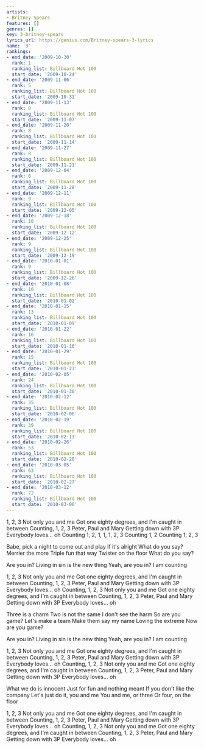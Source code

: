 ```yaml
---
artists:
- Britney Spears
features: []
genres: []
key: 3-britney-spears
lyrics_url: https://genius.com/Britney-spears-3-lyrics
name: '3'
rankings:
- end_date: '2009-10-30'
  rank: 1
  ranking_list: Billboard Hot 100
  start_date: '2009-10-24'
- end_date: '2009-11-06'
  rank: 5
  ranking_list: Billboard Hot 100
  start_date: '2009-10-31'
- end_date: '2009-11-13'
  rank: 8
  ranking_list: Billboard Hot 100
  start_date: '2009-11-07'
- end_date: '2009-11-20'
  rank: 8
  ranking_list: Billboard Hot 100
  start_date: '2009-11-14'
- end_date: '2009-11-27'
  rank: 8
  ranking_list: Billboard Hot 100
  start_date: '2009-11-21'
- end_date: '2009-12-04'
  rank: 6
  ranking_list: Billboard Hot 100
  start_date: '2009-11-28'
- end_date: '2009-12-11'
  rank: 9
  ranking_list: Billboard Hot 100
  start_date: '2009-12-05'
- end_date: '2009-12-18'
  rank: 10
  ranking_list: Billboard Hot 100
  start_date: '2009-12-12'
- end_date: '2009-12-25'
  rank: 9
  ranking_list: Billboard Hot 100
  start_date: '2009-12-19'
- end_date: '2010-01-01'
  rank: 9
  ranking_list: Billboard Hot 100
  start_date: '2009-12-26'
- end_date: '2010-01-08'
  rank: 10
  ranking_list: Billboard Hot 100
  start_date: '2010-01-02'
- end_date: '2010-01-15'
  rank: 13
  ranking_list: Billboard Hot 100
  start_date: '2010-01-09'
- end_date: '2010-01-22'
  rank: 16
  ranking_list: Billboard Hot 100
  start_date: '2010-01-16'
- end_date: '2010-01-29'
  rank: 15
  ranking_list: Billboard Hot 100
  start_date: '2010-01-23'
- end_date: '2010-02-05'
  rank: 24
  ranking_list: Billboard Hot 100
  start_date: '2010-01-30'
- end_date: '2010-02-12'
  rank: 35
  ranking_list: Billboard Hot 100
  start_date: '2010-02-06'
- end_date: '2010-02-19'
  rank: 39
  ranking_list: Billboard Hot 100
  start_date: '2010-02-13'
- end_date: '2010-02-26'
  rank: 53
  ranking_list: Billboard Hot 100
  start_date: '2010-02-20'
- end_date: '2010-03-05'
  rank: 63
  ranking_list: Billboard Hot 100
  start_date: '2010-02-27'
- end_date: '2010-03-12'
  rank: 72
  ranking_list: Billboard Hot 100
  start_date: '2010-03-06'
---
```

1, 2, 3
Not only you and me
Got one eighty degrees, and I'm caught in between
Counting, 1, 2, 3
Peter, Paul and Mary
Getting down with 3P
Everybody loves... oh
Counting
1, 2, 1, 1, 1, 2, 3
Counting
1, 2
Counting
1, 2, 3


Babe, pick a night to come out and play
If it's alright
What do you say?
Merrier the more
Triple fun that way
Twister on the floor
What do you say?


Are you in?
Living in sin is the new thing
Yeah, are you in?
I am counting


1, 2, 3
Not only you and me
Got one eighty degrees, and I'm caught in between
Counting, 1, 2, 3
Peter, Paul and Mary
Getting down with 3P
Everybody loves... oh
Counting, 1, 2, 3
Not only you and me
Got one eighty degrees, and I'm caught in between
Counting, 1, 2, 3
Peter, Paul and Mary
Getting down with 3P
Everybody loves... oh


Three is a charm
Two is not the same
I don't see the harm
So are you game?
Let's make a team
Make them say my name
Loving the extreme
Now are you game?


Are you in?
Living in sin is the new thing
Yeah, are you in?
I am counting


1, 2, 3
Not only you and me
Got one eighty degrees, and I'm caught in between
Counting, 1, 2, 3
Peter, Paul and Mary
Getting down with 3P
Everybody loves... oh
Counting, 1, 2, 3
Not only you and me
Got one eighty degrees, and I'm caught in between
Counting, 1, 2, 3
Peter, Paul and Mary
Getting down with 3P
Everybody loves... oh


What we do is innocent
Just for fun and nothing meant
If you don't like the company
Let's just do it, you and me
You and me, or three
Or four, on the floor


1, 2, 3
Not only you and me
Got one eighty degrees, and I'm caught in between
Counting, 1, 2, 3
Peter, Paul and Mary
Getting down with 3P
Everybody loves... oh
Counting, 1, 2, 3
Not only you and me
Got one eighty degrees, and I'm caught in between
Counting, 1, 2, 3
Peter, Paul and Mary
Getting down with 3P
Everybody loves... oh

